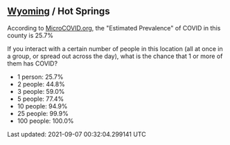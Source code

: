 
## [Wyoming](/united-states/wyoming) / Hot Springs

According to [MicroCOVID.org](http://microcovid.org),
the "Estimated Prevalence" of COVID in this county is 25.7%

If you interact with a certain number of people in this location
(all at once in a group, or spread out across the day), what is the chance that
1 or more of them has COVID?

- 1 person: 25.7%
- 2 people: 44.8%
- 3 people: 59.0%
- 5 people: 77.4%
- 10 people: 94.9%
- 25 people: 99.9%
- 100 people: 100.0%

Last updated: 2021-09-07 00:32:04.299141 UTC
